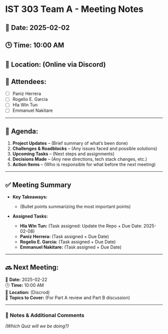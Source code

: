 # IST 303 Team A - Meeting Notes
## 📅 Date: 2025-02-02
## 🕒 Time: 10:00 AM
## 📍 Location: (Online via Discord)
## 🎯 Attendees:
- [ ] Paniz Herrera
- [ ] Rogelio E. Garcia
- [ ] Hla Win Tun
- [ ] Emmanuel Nakitare

---

## 📝 Agenda:
1. **Project Updates** – (Brief summary of what’s been done)
2. **Challenges & Roadblocks** – (Any issues faced and possible solutions)
3. **Upcoming Tasks** – (Next steps and assignments)
4. **Decisions Made** – (Any new directions, tech stack changes, etc.)
5. **Action Items** – (Who is responsible for what before the next meeting)

---

## ✅ **Meeting Summary**
- **Key Takeaways:**
  - (Bullet points summarizing the most important points)

- **Assigned Tasks:**
  - **Hla Win Tun:** (Task assigned: Update the Repo + Due Date: 2025-02-08)
  - **Paniz Herrera:** (Task assigned + Due Date)
  - **Rogelio E. Garcia:** (Task assigned + Due Date)
  - **Emmanuel Nakitare:** (Task assigned + Due Date)

---

## 🔜 **Next Meeting:**
📅 **Date:** 2025-02-22  
🕒 **Time:** 10:00 AM  
📍 **Location:** (Discrod)  
🎯 **Topics to Cover:** (For Part A review and Part B discussion)

---

### 📌 **Notes & Additional Comments**
_(Which Quiz will we be doing?)_

